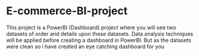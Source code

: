 # E-commerce-BI-project
This project is a PowerBI (Dashboard) project where you will see two datasets of order and details upon these datasets. Data analysis techniques will be applied before creating a dashboard in PowerBI. But as the datasets were clean so i have created an eye catching dashboard for you 
